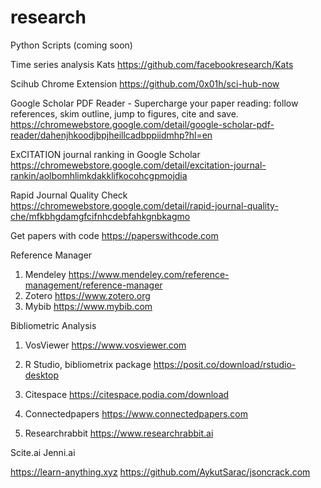 # research
Python Scripts (coming soon)

Time series analysis
Kats https://github.com/facebookresearch/Kats

Scihub Chrome Extension
https://github.com/0x01h/sci-hub-now

Google Scholar PDF Reader - Supercharge your paper reading: follow references, skim outline, jump to figures, cite and save.
https://chromewebstore.google.com/detail/google-scholar-pdf-reader/dahenjhkoodjbpjheillcadbppiidmhp?hl=en

ExCITATION journal ranking in Google Scholar
https://chromewebstore.google.com/detail/excitation-journal-rankin/aolbomhlimkdakklifkocohcgpmojdia

Rapid Journal Quality Check
https://chromewebstore.google.com/detail/rapid-journal-quality-che/mfkbhgdamgfcifnhcdebfahkgnbkagmo

Get papers with code
https://paperswithcode.com

Reference Manager
1. Mendeley https://www.mendeley.com/reference-management/reference-manager
2. Zotero https://www.zotero.org
3. Mybib https://www.mybib.com

Bibliometric Analysis
1. VosViewer
https://www.vosviewer.com

2. R Studio, bibliometrix package
https://posit.co/download/rstudio-desktop

3. Citespace
https://citespace.podia.com/download

4. Connectedpapers
https://www.connectedpapers.com

5. Researchrabbit
https://www.researchrabbit.ai

Scite.ai
Jenni.ai

https://learn-anything.xyz
https://github.com/AykutSarac/jsoncrack.com
